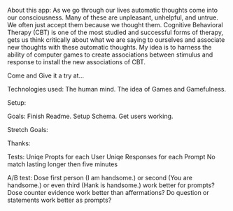 About this app:
As we go through our lives automatic thoughts come into our consciousness. Many of these are unpleasant, unhelpful, and untrue. We often just accept them because we thought them. Cognitive Behavioral Therapy (CBT) is one of the most studied and successful forms of therapy, gets us think critically about what we are saying to ourselves and associate new thoughts with these automatic thoughts.
My idea is to harness the ability of computer games to create associations between stimulus and response to install the new associations of CBT.

Come and Give it a try at...

Technologies used:
The human mind. The idea of Games and Gamefulness.

Setup:

Goals:
Finish Readme.
Setup Schema.
Get users working.

Stretch Goals:

Thanks:

Tests:
Uniqe Propts for each User
Uniqe Responses for each Prompt
No match lasting longer then five minutes

A/B test:
Dose first person (I am handsome.) or second (You are handsome.) or even third (Hank is handsome.) work better for prompts?
Dose counter evidence work better than affermations?
Do question or statements work better as prompts?
